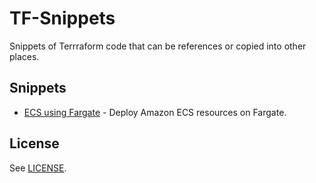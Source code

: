 # TF-Snippets
Snippets of Terrraform code that can be references or copied into other places.

## Snippets
- [ECS using Fargate](/ecs_fargate) - Deploy Amazon ECS resources on Fargate.

## License
See [LICENSE](/LICENSE).
